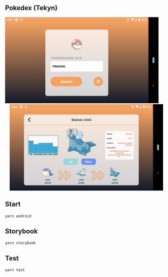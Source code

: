 ## Pokedex (Tekyn)

<img width="600px" src="./preview-1.png">
<img width="600px" style="margin-left: 15px" src="./preview-2.png">

##  Start
```sh
yarn android
```

## Storybook
```sh
yarn storybook
```

## Test
```sh
yarn test
```